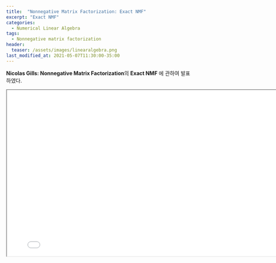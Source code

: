 ```yaml
---
title:  "Nonnegative Matrix Factorization: Exact NMF"
excerpt: "Exact NMF"
categories:
  - Numerical Linear Algebra
tags:
  - Nonnegative matrix factorization
header:
  teaser: /assets/images/linearalgebra.png
last_modified_at: 2021-05-07T11:30:00-35:00
---
```


**Nicolas Gills: Nonnegative Matrix Factorization**의 **Exact NMF** 에 관하여 발표하였다.

<iframe src = "/ViewerJS/#../assets/pdf/chapter2 Exact NMF.pdf" width='800' height='450' allowfullscreen webkitallowfullscreen></iframe>